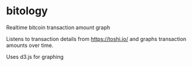 # bitology
Realtime bitcoin transaction amount graph

Listens to transaction details from https://toshi.io/ and graphs transaction amounts over time. 

Uses d3.js for graphing
